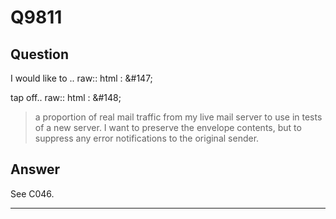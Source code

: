Q9811
=====

Question
--------

I would like to .. raw:: html
:   &\#147;

tap off.. raw:: html
:   &\#148;

> a proportion of real mail traffic from my live mail server to use in
> tests of a new server. I want to preserve the envelope contents, but
> to suppress any error notifications to the original sender.

Answer
------

See C046.

* * * * *
